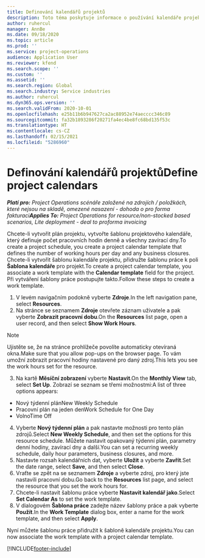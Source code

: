 ```yaml
---
title: Definování kalendářů projektů
description: Toto téma poskytuje informace o používání kalendáře projektu ke sledování plánu projektu.
author: ruhercul
manager: AnnBe
ms.date: 09/18/2020
ms.topic: article
ms.prod: ''
ms.service: project-operations
audience: Application User
ms.reviewer: kfend
ms.search.scope: ''
ms.custom: ''
ms.assetid: ''
ms.search.region: Global
ms.search.industry: Service industries
ms.author: ruhercul
ms.dyn365.ops.version: ''
ms.search.validFrom: 2020-10-01
ms.openlocfilehash: e25b11b6b947627ca2ac88952e74aecccc346c89
ms.sourcegitcommit: fa32b1893286f20271fa4ec4be8fc68bd135f53c
ms.translationtype: HT
ms.contentlocale: cs-CZ
ms.lasthandoff: 02/15/2021
ms.locfileid: "5286960"
---
```

# <a name="define-project-calendars"></a><span data-ttu-id="dfb17-103">Definování kalendářů projektů</span><span class="sxs-lookup"><span data-stu-id="dfb17-103">Define project calendars</span></span>

<span data-ttu-id="dfb17-104">_**Platí pro:** Project Operations scénáře založené na zdrojích / položkách, které nejsou na skladě, omezené nasazení - dohoda o pro forma fakturaci_</span><span class="sxs-lookup"><span data-stu-id="dfb17-104">_**Applies To:** Project Operations for resource/non-stocked based scenarios, Lite deployment - deal to proforma invoicing_</span></span>

<span data-ttu-id="dfb17-105">Chcete-li vytvořit plán projektu, vytvořte šablonu projektového kalendáře, který definuje počet pracovních hodin denně a všechny zavírací dny.</span><span class="sxs-lookup"><span data-stu-id="dfb17-105">To create a project schedule, you create a project calendar template that defines the number of working hours per day and any business closures.</span></span> <span data-ttu-id="dfb17-106">Chcete-li vytvořit šablonu kalendáře projektu, přidružte šablonu práce k poli **Šablona kalendáře** pro projekt.</span><span class="sxs-lookup"><span data-stu-id="dfb17-106">To create a project calendar template, you associate a work template with the **Calendar template** field for the project.</span></span> <span data-ttu-id="dfb17-107">Při vytváření šablony práce postupujte takto.</span><span class="sxs-lookup"><span data-stu-id="dfb17-107">Follow these steps to create a work template.</span></span>

1. <span data-ttu-id="dfb17-108">V levém navigačním podokně vyberte **Zdroje**.</span><span class="sxs-lookup"><span data-stu-id="dfb17-108">In the left navigation pane, select **Resources**.</span></span> 
2. <span data-ttu-id="dfb17-109">Na stránce se seznamem **Zdroje** otevřete záznam uživatele a pak vyberte **Zobrazit pracovní dobu**.</span><span class="sxs-lookup"><span data-stu-id="dfb17-109">On the **Resources** list page, open a user record, and then select **Show Work Hours**.</span></span>

  > [!NOTE]
  > <span data-ttu-id="dfb17-110">Ujistěte se, že na stránce prohlížeče povolíte automaticky otevíraná okna.</span><span class="sxs-lookup"><span data-stu-id="dfb17-110">Make sure that you allow pop-ups on the browser page.</span></span> <span data-ttu-id="dfb17-111">To vám umožní zobrazit pracovní hodiny nastavené pro daný zdroj.</span><span class="sxs-lookup"><span data-stu-id="dfb17-111">This lets you see the work hours set for the resource.</span></span>
  
3. <span data-ttu-id="dfb17-112">Na kartě **Měsíční zobrazení** vyberte **Nastavit**.</span><span class="sxs-lookup"><span data-stu-id="dfb17-112">On the **Monthly View** tab, select **Set Up**.</span></span> <span data-ttu-id="dfb17-113">Zobrazí se seznam se třemi možnostmi:</span><span class="sxs-lookup"><span data-stu-id="dfb17-113">A list of three options appears:</span></span> 

  - <span data-ttu-id="dfb17-114">Nový týdenní plán</span><span class="sxs-lookup"><span data-stu-id="dfb17-114">New Weekly Schedule</span></span>
  - <span data-ttu-id="dfb17-115">Pracovní plán na jeden den</span><span class="sxs-lookup"><span data-stu-id="dfb17-115">Work Schedule for One Day</span></span>
  - <span data-ttu-id="dfb17-116">Volno</span><span class="sxs-lookup"><span data-stu-id="dfb17-116">Time Off</span></span>

4. <span data-ttu-id="dfb17-117">Vyberte **Nový týdenní plán** a pak nastavte možnosti pro tento plán zdrojů.</span><span class="sxs-lookup"><span data-stu-id="dfb17-117">Select **New Weekly Schedule**, and then set the options for this resource schedule.</span></span> <span data-ttu-id="dfb17-118">Můžete nastavit opakovaný týdenní plán, parametry denní hodiny, zavírací dny a další.</span><span class="sxs-lookup"><span data-stu-id="dfb17-118">You can set a recurring weekly schedule, daily hour parameters, business closures, and more.</span></span>
5. <span data-ttu-id="dfb17-119">Nastavte rozsah kalendářních dat, vyberte **Uložit** a vyberte **Zavřít**.</span><span class="sxs-lookup"><span data-stu-id="dfb17-119">Set the date range, select **Save**, and then select **Close**.</span></span> 
6. <span data-ttu-id="dfb17-120">Vraťte se zpět na se seznamem **Zdroje** a vyberte zdroj, pro který jste nastavili pracovní dobu.</span><span class="sxs-lookup"><span data-stu-id="dfb17-120">Go back to the **Resources** list page, and select the resource that you set the work hours for.</span></span> 
7. <span data-ttu-id="dfb17-121">Chcete-li nastavit šablonu práce vyberte **Nastavit kalendář jako**.</span><span class="sxs-lookup"><span data-stu-id="dfb17-121">Select **Set Calendar As** to set the work template.</span></span> 
8. <span data-ttu-id="dfb17-122">V dialogovém **Šablona práce** zadejte název šablony práce a pak vyberte **Použít**.</span><span class="sxs-lookup"><span data-stu-id="dfb17-122">In the **Work Template** dialog box, enter a name for the work template, and then select **Apply**.</span></span> 

<span data-ttu-id="dfb17-123">Nyní můžete šablonu práce přidružit k šabloně kalendáře projektu.</span><span class="sxs-lookup"><span data-stu-id="dfb17-123">You can now associate the work template with a project calendar template.</span></span>


[!INCLUDE[footer-include](../includes/footer-banner.md)]